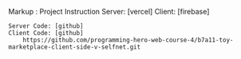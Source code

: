 Markup : Project Instruction
    Server: [vercel]
    Client: [firebase]

    Server Code: [github]
    Client Code: [github]
        https://github.com/programming-hero-web-course-4/b7a11-toy-marketplace-client-side-v-selfnet.git